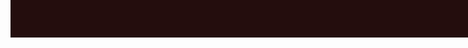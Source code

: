 <!DOCTYPE html>
<html lang="en">

<head>
    <meta charset="UTF-8">
    <meta http-equiv="X-UA-Compatible" content="IE=edge">
    <meta name="viewport" content="width=device-width, initial-scale=1.0">
    <title>Photo</title>
    <link rel="stylesheet" href="https://cdnjs.cloudflare.com/ajax/libs/font-awesome/4.7.0/css/font-awesome.min.css">
    <style>
        *{
            margin: 0px;
            padding: 0px;
        }
        .left {
            left: 2px;
            height: 30px;
            width: 16%;
            display: flex;
        }

        .mid {
            height: 29px;
            width: 48%;
            display: block;
            margin: auto;
            text-align: center;
        }

        .right {
            right: 0px;
            height: 30px;
            width: 25%;
        }

      

        .navtag {
            display: inline-block;
            margin-left: 15px;
            font-size: 20px;

        }
        .navitem a {
            text-decoration: none;
            color: white;
        }

        .navitem a:hover {
            color: rgb(65, 226, 238);
        }

      

        .logo {
            padding: 0px 31px;
            margin-top: 15px;
            width: 50px;
            display: inline-block;
            height: 30px;
        }

    

       
        .navbtn {
            background-color: rgb(36, 13, 13);
            color: rgb(65, 226, 238);
            border: 2px solid rgb(65, 226, 238);
            border-radius:20px;
            height: 40px;
            transition: 1s;
            transition-timing-function: ease-out;
            width: 120px;
            margin-top: 10px;
            margin-left: 136px;

        }

        .navbtn:hover {
            background-color: rgb(65, 226, 238);
            border-color: rgb(36, 13, 13);
            color: rgb(36, 13, 13);
            cursor: pointer;
        }
       
       .home{    
        height: 91px;
        width: 90%;
        border-radius: 20px;
        background-color: rgb(255, 234, 237);
        color: black;
        padding-top: 8px;
        padding-bottom: 0px;
        padding-left: 10px;
        display: block;
        margin: 79px auto;
        margin-bottom: 0px;
        
        
       }
.menulist{
    display: flex;
    flex-wrap: wrap;
    margin-left: 150px;
}
.item{
    margin: 30px;
    height: 180px;
}
.img{
    
    border-radius: 15px;
}
.item:hover{
       
}
      #img1:hover{
        
        background: #C33764;
        
      }
      #img2:hover{
        
    }
    
    #img5:hover{
        
    }
    #img6:hover{
        
    }
        
        .navbar {
            z-index: 1;
            top:0;
            height: 60px;
            width: 100%;
            background-color: rgb(36, 13, 13);
            display: flex;
            justify-content: space-evenly;
            position: fixed;
        }
       
        .item:hover {
            opacity: 0.4;
            cursor: pointer;
            
        }
        
        .foot{
            background: url("images/home-img.jpeg");
            background-size: 100%;
            margin-top: 30px;
            height: 300px;
            width: 100%;
            opacity: 0.6;
        }
        .overimg{
            display: absolute;
            top: 0px;
        }
        .footbtn{
            display: block;
            width: 100px;
            margin: auto;
            background-color: transparent;
            
        }
        
footer{
    /* height: 50vh; */
    color: white;
    background-color: rgb(36, 13, 13);
    display: flex;
    justify-content: space-evenly;
    flex-wrap: wrap;
    padding: 70px 20px;
}

.photo,.contact,.news{
    width: 400px;
    padding: 10px 20px;
    font-size: 22px;
}
.photo h3,.contact h3,.news h3{
    padding: 20px;
}
.photo p,.contact p,.news p{
    padding: 10px;
    opacity: .7;
}
.news input{
    width: 300px;
    height: 40px;
    background-color:transparent;
    border: 2px solid cadetblue;
    border-radius: 10px;
    padding: 5px;
    margin: 20px 0px;
}
#cards{
    text-decoration: none;
}
@media screen and (max-width:900px) {
    .cards{
        grid-template-columns: 1fr 1fr;
    }
    main{
        padding: 200px 50px;
    }
}
@media screen and (max-width:500px ){
    .cards{
        grid-template-columns : 1fr;
    }
    main{
        padding: 250px 10px;
    }
    .menu{
        margin-bottom: 20px;
    }
    .start{
        display: block;
        height: 100px;
        width: 50%;
        margin: auto;
    }
   
    .fa {
        padding: 20px;
        font-size: 30px;
        width: 30px;
        text-align: center;
        text-decoration: none;
        margin: 5px 2px;
        border-radius: 50%;
      }
      
      .fa:hover {
          opacity: 0.7;
      }
      
      .fa-facebook {
        background: #3B5998;
        color: white;
      }
      
}
    </style>
</head>

<body>
    <header class="navbar">
        <nav class="left">
            
            <img src="images/logo.png" alt="" class="logo">
            <h2 style="display: inline-bock;color:white;padding-top:15px;">IMAGE</h2>
            
        </nav>
        <div class="mid">
            <ul class="navitem">
                <li class="navtag"><a href="#home">Home</a></li>
                <li class="navtag"><a href="#about">About</a></li>
                <li class="navtag"><a href="#menu">Menu</a></li>
                <li class="navtag"><a href="#products">Products</a></li>
                <li class="navtag"><a href="#review">Review</a></li>
                <li class="navtag"><a href="#contact">Contact</a></li>
                <li class="navtag"><a href="#blog">Blog</a></li>
            </ul>

        </div>
        <div class="right">
            <button class="navbtn">
                <b>Book Trial</b>
            </button>
        </div>
    </header>
        <menu>
            <div class="home">
                <h1 style="color:rgb(9, 9, 182)"><b>Photograpger's Blog</b></h1>
                <h3>Lorem ipsum dolor sit amet, consectetur adipisicing elit. Nisi, aperiam.</h3>
            </div>
        </menu>
            <section id="menu">
                <div class="menulist">
                    <div class="item">
                        <img  class="img" id="img1" src="images/img6.png" alt="">
                    </div>
                    <div class="item">
                        <img class="img" id="img2"src="images/img6.png" alt="">
                    </div>
                    <div class="item">
                        <img class="img" id="img3"src="images/img6.png" alt="">
                    </div>
                    <div class="item">
                        <img class="img" id="img4"src="images/img6.png" alt="">
                    </div>
                    <div class="item">
                        <img class="img" id="img5"src="images/img6.png" alt="">
                    </div>
                    <div class="item">
                        <img class="img" id="img6"src="images/img6.png" alt="">
                    </div>
                </div>
            </section>
            <section class="foot">
                <div class="start">
                    <h2 style="color:rgb(61, 200, 242); text-align:center;font-size:40px;padding-top:12px">Start Your Journey!</h2>
                    <h1 style="color:white; text-align:center;font-size:x-large;padding-top:12px">Let's Capture this world</h1>
                    <div style="max-width: 400px;display:block;margin:auto">
                        <p style="color:white; text-align:center;color:rgb(152, 150, 150);padding-top:20px;margin-bottom:20px">Lorem ipsum dolor sit amet consectetur adipisicing elit. Ad eaque
                            deserunt laborum laudantium est? Eius accusant Lorem ipsum dolor sit amet, consec
                            tetur adipisicing elit. Nihil, impedit?</p>
                    </div>
                        
                            <button class="navbtn footbtn">
                                <b>Book Trial</b>
                            </button>
                         
        
                </div>
            </section>
            <footer id="contact">
                <div class="photo">
                    <a href="#cards"><h3>Photography</h3></a>
                    <p>Lorem ipsum dolor sit amet.</p>
                    <p>Lorem ipsum dolor sit amet.</p>
                    <div>
                       <a href="#" class="fa fa-facebook"></a>
                        <!-- <a href="#" class="fa fa-twitter"></a> -->
                    </div>
                </div>
                <div class="contact">
                    <h3>Contact Info</h3>
                    <p>dhruv.modi_cs20@gla.ac.in</p>
                    <p>201500222</p>
                    <p>Mathura,281001</p>
                </div>
                <div class="news">
                    <h3>Newsletter</h3>
                    <p>Subscribe to our Newsletter</p>
                    <input type="email" name="email" id="email" placeholder="Enter your email">
                    <div class="book">Subscribe</div>
                </div>
            </footer>
</body>

</html>
